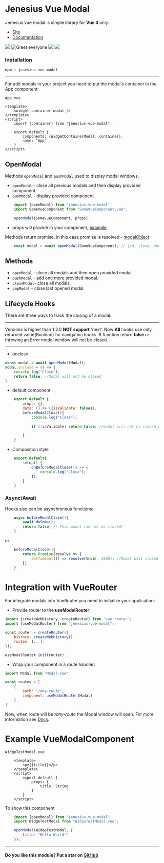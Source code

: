 # Jenesius Vue Modal

Jenesius vue modal is simple library for **Vue 3** only . 

- [Site](https://modal.jenesius.com/)
- [Documentation](https://modal.jenesius.com/docs.html/installation#npm)

![](https://img.shields.io/github/stars/Jenesius/vue-modal)
![Greet everyone](https://github.com/Jenesius/vue-modal/actions/workflows/node.js.yml/badge.svg)
![](https://img.shields.io/npm/l/jenesius-vue-modal)
![](https://img.shields.io/github/package-json/dependency-version/jenesius/vue-modal/vue)

### Installation

```markdown
npm i jenesius-vue-modal
```

----

For add modals in your project you need to put the modal's container in the App component:

`App.vue`
```vue
<template>
    <widget-container-modal />
</template>
<script>
    import {container} from "jenesius-vue-modal";
    
    export default {
        components: {WidgetContainerModal: container},
        name: "App"
    }
</script>
```

## OpenModal

Methods `openModal` and `pushModal` used to display modal windows. 
- `openModal` - close all previous modals and then display provided component.
- `pushModal` - display provided component

```js
    import {openModal} from "jenesius-vue-modal";
    import SomeVueComponent from "SomeVueComponent.vue";

    openModal(SomeVueComponent, props);
```
- props will provide in your component, [example](#example-vuemodalcomponent)

Methods return promise, in this case promise is resolved - [modalObject](https://modal.jenesius.com/docs.html/details#modal-object)
```js
    const modal = await openModal(SomeVueComponent); // {id, close, onclose, closed}
```


## Methods

- `openModal` - close all modals and then open provided modal.
- `pushModal` - add one more provided modal.
- `closeModal`- close all modals.
- `popModal` - close last opened modal.


## Lifecycle Hooks

There are three ways to track the closing of a modal:

---

Versions is higher than 1.2.0 **NOT support** 'next'. Now **All** hooks use only returned value(Boolean) for navigation hooks.
If function return **false** or throwing an Error modal window will not be closed.

---

- onclose
```js
const modal = await openModal(Modal);
modal.onclose = () => {
    console.log("Close");
    return false; //Modal will not be closed
}
```

- default component

```js
    export default {
        props: {},
        data: () => ({isValidate: false}),
        beforeModalClose(){
            console.log("Close");
            
            if (!isValidate) return false; //modal will not be closed while isValidate === false
            
        }
    }
```
- Composition style
```js
    export default{
        setup() {
            onBeforeModalClose(() => {
                console.log("Close");
            });
        }
    }
```


### Async/Await

Hooks also can be asynchronous functions:
```js
    async beforeModalClose(){
        await doSome();
        return false; // This modal can not be closed!
    }
```
or

```js
    beforeModalClose(){
        return Promise(resolve => {
            setTimeout(() => resolve(true), 2000); //Modal will closed after 2 second
        })
    }
```

# Integration with VueRouter

For integrate modals into VueRouter you need to initialize your application:

- Provide router to the **useModalRouter**:

```js
import {createWebHistory, createRouter} from "vue-router";
import {useModalRouter} from "jenesius-vue-modal";

const router = createRouter({
    history: createWebHistory(), 
    routes: [...],
});

useModalRouter.init(router);
```

- Wrap your component in a route handler:
```js
import Modal from "Modal.vue"

const routes = [
    {
        path: "/any-route",
        component: useModalRouter(Modal)
    }
]
```

Now, when route will be */any-route* the Modal window will open.
For more information see [Docs](https://modal.jenesius.com/docs.html/integration-vue-router).

# Example VueModalComponent

`WidgeTestModal.vue`
```vue 
    <template>
        <p>{{title}}</p>
    </template>
    <script>
        export default {
            props: {
                title: String
            }
        }
    </script>
```
To show this component
```js
    import {openModal} from "jenesius-vue-modal"
    import WidgeTestModal from "WidgeTestModal.vue";

    openModal(WidgeTestModal, {
        title: "Hello World!"
    });
```

---

#### Do you like this module? Put a star on [GitHub](https://github.com/Jenesius/vue-modal)
